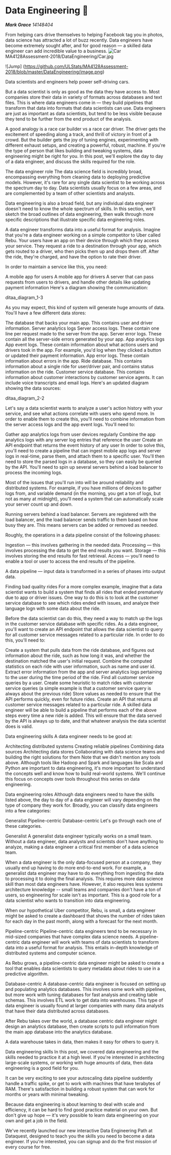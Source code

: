 __Data Engineering__ :running:
===========================
***Mark Grace**    14148404*

From helping cars drive themselves to helping Facebook tag you in photos, data science has attracted a lot of buzz recently. Data engineers have become extremely sought after, and for good reason — a skilled data engineer can add incredible value to a business.
![Car](https://github.com/MA4128Assessment-2018/DataEngineering/Car.jpg)
MA4128Assessment-2018/DataEngineering/Car.jpg

![Jump] (https://github.com/ULStats/MA4128Assessment-2018/blob/master/DataEngineering/image.png)

Data scientists and engineers help power self-driving cars.

But a data scientist is only as good as the data they have access to. Most companies store their data in variety of formats across databases and text files. This is where data engineers come in — they build pipelines that transform that data into formats that data scientists can use. Data engineers are just as important as data scientists, but tend to be less visible because they tend to be further from the end product of the analysis.

A good analogy is a race car builder vs a race car driver. The driver gets the excitement of speeding along a track, and thrill of victory in front of a crowd. But the builder gets the joy of tuning engines, experimenting with different exhaust setups, and creating a powerful, robust, machine. If you're the type of person that likes building and tweaking systems, data engineering might be right for you. In this post, we'll explore the day to day of a data engineer, and discuss the skills required for the role.

The data engineer role
The data science field is incredibly broad, encompassing everything from cleaning data to deploying predictive models. However, it's rare for any single data scientist to be working across the spectrum day to day. Data scientists usually focus on a few areas, and are complemented by a team of other scientists and analysts.

Data engineering is also a broad field, but any individual data engineer doesn't need to know the whole spectrum of skills. In this section, we'll sketch the broad outlines of data engineering, then walk through more specific descriptions that illustrate specific data engineering roles.

A data engineer transforms data into a useful format for analysis. Imagine that you're a data engineer working on a simple competitor to Uber called Rebu. Your users have an app on their device through which they access your service. They request a ride to a destination through your app, which gets routed to a driver, who then picks them up and drops them off. After the ride, they're charged, and have the option to rate their driver.

In order to maintain a service like this, you need:

A mobile app for users
A mobile app for drivers
A server that can pass requests from users to drivers, and handle other details like updating payment information
Here's a diagram showing the communication:

ditaa_diagram_1-3

As you may expect, this kind of system will generate huge amounts of data. You'll have a few different data stores:

The database that backs your main app. This contains user and driver information.
Server analytics logs
Server access logs. These contain one line per request made to the server from the app.
Server error logs. These contain all the server-side errors generated by your app.
App analytics logs
App event logs. These contain information about what actions users and drivers took in the app. For example, you'd log when they clicked a button or updated their payment information.
App error logs. These contain information about errors in the app.
Ride database. This contains information about a single ride for user/driver pair, and contains status information on the ride.
Customer service database. This contains information about customer interactions by customer service agents. It can include voice transcripts and email logs.
Here's an updated diagram showing the data sources:

ditaa_diagram_2-2

Let's say a data scientist wants to analyze a user's action history with your service, and see what actions correlate with users who spend more. In order to enable them to create this, you'll need to combine information from the server access logs and the app event logs. You'll need to:

Gather app analytics logs from user devices regularly
Combine the app analytics logs with any server log entries that reference the user
Create an API endpoint that returns the event history of any user
In order to solve this, you'll need to create a pipeline that can ingest mobile app logs and server logs in real-time, parse them, and attach them to a specific user. You'll then need to store the parsed logs in a database, so they can easily be queried by the API. You'll need to spin up several servers behind a load balancer to process the incoming logs.

Most of the issues that you'll run into will be around reliability and distributed systems. For example, if you have millions of devices to gather logs from, and variable demand (in the morning, you get a ton of logs, but not as many at midnight), you'll need a system that can automatically scale your server count up and down.


Running servers behind a load balancer. Servers are registered with the load balancer, and the load balancer sends traffic to them based on how busy they are. This means servers can be added or removed as needed.

Roughly, the operations in a data pipeline consist of the following phases:

Ingestion — this involves gathering in the needed data.
Processing — this involves processing the data to get the end results you want.
Storage — this involves storing the end results for fast retrieval.
Access — you'll need to enable a tool or user to access the end results of the pipeline.

A data pipeline — input data is transformed in a series of phases into output data.

Finding bad quality rides
For a more complex example, imagine that a data scientist wants to build a system that finds all rides that ended prematurely due to app or driver issues. One way to do this is to look at the customer service database to see which rides ended with issues, and analyze their language logn with some data about the ride.

Before the data scientist can do this, they need a way to match up the logs in the customer service database with specific rides. As a data engineer, you'll want to create an API endpoint that allows the data scientist to query for all customer service messages related to a particular ride. In order to do this, you'll need to:

Create a system that pulls data from the ride database, and figures out information about the ride, such as how long it was, and whether the destination matched the user's initial request.
Combine the computed statistics on each ride with user information, such as name and user id.
Extract error information from the app and server analytics logs pertaining to the user during the time period of the ride.
Find all customer service queries by a user.
Create some heuristic to match rides with customer service queries (a simple example is that a customer service query is always about the previous ride)
Store values as needed to ensure that the API performs quickly, even for future rides.
Create an API that returns all customer service messages related to a particular ride.
A skilled data engineer will be able to build a pipeline that performs each of the above steps every time a new ride is added. This will ensure that the data served by the API is always up to date, and that whatever analysis the data scientist does is valid.

Data engineering skills
A data engineer needs to be good at:

Architecting distributed systems
Creating reliable pipelines
Combining data sources
Architecting data stores
Collaborating with data science teams and building the right solutions for them
Note that we didn't mention any tools above. Although tools like Hadoop and Spark and languages like Scala and Python are important to data engineering, it's more important to understand the concepts well and know how to build real-world systems. We'll continue this focus on concepts over tools throughout this series on data engineering.

Data engineering roles
Although data engineers need to have the skills listed above, the day to day of a data engineer will vary depending on the type of company they work for. Broadly, you can classify data engineers into a few categories:

Generalist
Pipeline-centric
Database-centric
Let's go through each one of these categories.

Generalist
A generalist data engineer typically works on a small team. Without a data engineer, data analysts and scientsts don't have anything to analyze, making a data engineer a critical first member of a data science team.

When a data engineer is the only data-focused person at a company, they usually end up having to do more end-to-end work. For example, a generalist data engineer may have to do everything from ingesting the data to processing it to doing the final analysis. This requires more data science skill than most data engineers have. However, it also requires less systems architecture knowledge -- small teams and companies don't have a ton of users, so engineering for scale isn't as important. This is a good role for a data scientist who wants to transition into data engineering.

When our hypothetical Uber competitor, Rebu, is small, a data engineer might be asked to create a dashboard that shows the number of rides taken for each day in the past month, along with a forecast for the next month.

Pipeline-centric
Pipeline-centric data engineers tend to be necessary in mid-sized companies that have complex data science needs. A pipeline-centric data engineer will work with teams of data scientists to transform data into a useful format for analysis. This entails in-depth knowledge of distributed systems and computer science.

As Rebu grows, a pipeline-centric data engineer might be asked to create a tool that enables data scientists to query metadata about rides to use in a predictive algorithm.

Database-centric
A database-centric data engineer is focused on setting up and populating analytics databases. This involves some work with pipelines, but more work with tuning databases for fast analysis and creating table schemas. This involves ETL work to get data into warehouses. This type of data engineer is usually found at larger companies with many data analysts that have their data distributed across databases.

After Rebu takes over the world, a database centric data engineer might design an analytics database, then create scripts to pull information from the main app database into the analytics database.


A data warehouse takes in data, then makes it easy for others to query it.

Data engineering skills
In this post, we covered data engineering and the skills needed to practice it at a high level. If you're interested in architecting large-scale systems, or working with huge amounts of data, then data engineering is a good field for you.

It can be very exciting to see your autoscaling data pipeline suddently handle a traffic spike, or get to work with machines that have terabytes of RAM. There's satisfaction in building a robust system that can work for months or years with minimal tweaking.

Because data engineering is about learning to deal with scale and efficiency, it can be hard to find good practice material on your own. But don't give up hope — it's very possible to learn data engineering on your own and get a job in the field.

We've recently launched our new interactive Data Engineering Path at Dataquest, designed to teach you the skills you need to become a data engineer. If you're interested, you can signup and do the first mission of every course for free.
